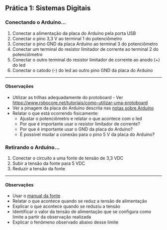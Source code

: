 ## Prática 1: Sistemas Digitais

### Conectando o Arduíno...
1. Conectar a alimentação da placa do Arduíno pela porta USB
2. Conectar o pino 3,3 V ao terminal 1 do potenciômetro
3. Conectar o pino GND da placa Arduíno ao terminal 3 do potenciômetro
4. Conectar um terminal do resistor limitador de corrente ao terminal 2 do potenciômetro
5. Conectar o outro terminal do resistor limitador de corrente ao anodo (+) do led
6. Conectar o catodo (-) do led ao outro pino GND da placa do Arduíno
--------------------------------
#### Observações
+ Utilizar as trilhas adequadamente do protoboard - Ver <https://www.robocore.net/tutoriais/como-utilizar-uma-protoboard>
+ Ver a pinagem da placa do Arduíno descrita nas [notas sobre Arduíno](/arduino/arduino_1.pdf)
+ Relatar o que está ocorrendo fisicamente:  
  + Ajustar o potenciômetro e relatar o que acontece com o led
  + Por que é importante usar o resistor limitador de corrente?
  + Por que é importante usar o GND da placa do Arduíno?
  + É possível mudar a conexão para o pino 5 V da placa do Arduíno?

### Retirando o Arduíno...
1. Conectar o circuito a uma fonte de tensão de 3,3 VDC
2. Subir a tensão da fonte para 5 VDC
3. Reduzir a tensão da fonte  
-----------------------------------------
#### Observações
+ Usar o [manual da fonte](/manuais/Manual_fonteDC.pdf)
+ Relatar o que acontece quando se reduz a tensão de alimentação
+ Explicar o que acontece quando se reduziu a tensão
+ Identificar o valor da tensão de alimentação que se configura como limite a partir da observação realizada
+ Explicar o fenômeno observado abaixo desse limite  
